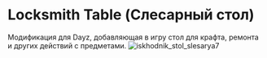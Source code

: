 # Locksmith Table (Слесарный стол)
Модификация для Dayz, добавляющая в игру стол для крафта, ремонта и других действий с предметами.
![iskhodnik_stol_slesarya7](https://github.com/user-attachments/assets/eddab4c6-476a-4c7b-aaf1-173ce75a558f)
